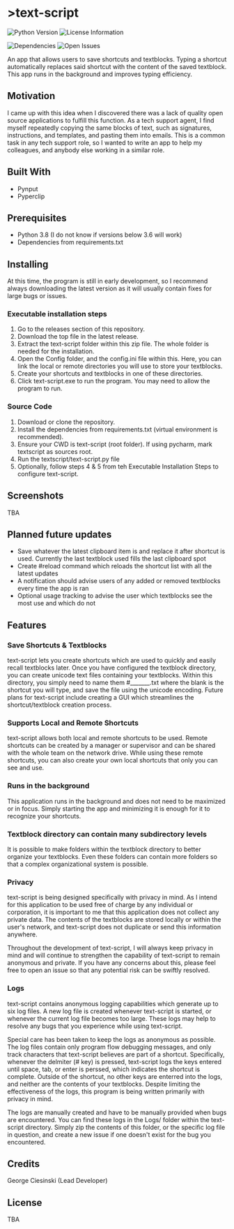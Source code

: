 # >text-script

![Python Version](https://img.shields.io/badge/Python-3.7-blue)
![License Information](https://img.shields.io/github/license/GeorgeCiesinski/text-script)

![Dependencies](https://img.shields.io/requires/github/GeorgeCiesinski/text-script)
![Open Issues](https://img.shields.io/github/issues/GeorgeCiesinski/text-script)

An app that allows users to save shortcuts and textblocks. Typing a shortcut automatically replaces said shortcut with the content of the saved textblock. This app runs in the background and improves typing efficiency.

## Motivation
I came up with this idea when I discovered there was a lack of quality open source applications to fulfill this function. As a tech support agent, I find myself repeatedly copying the same blocks of text, such as signatures, instructions, and templates, and pasting them into emails. This is a common task in any tech support role, so I wanted to write an app to help my colleagues, and anybody else working in a similar role. 

## Built With
- Pynput
- Pyperclip

## Prerequisites
- Python 3.8 (I do not know if versions below 3.6 will work)
- Dependencies from requirements.txt

## Installing

At this time, the program is still in early development, so I recommend always downloading the latest version as it will usually contain fixes for large bugs or issues. 

### Executable installation steps

1. Go to the releases section of this repository.
2. Download the top file in the latest release.
3. Extract the text-script folder within this zip file. The whole folder is needed for the installation.
4. Open the Config folder, and the config.ini file within this. Here, you can link the local or remote directories you will use to store your textblocks. 
5. Create your shortcuts and textblocks in one of these directories. 
6. Click text-script.exe to run the program. You may need to allow the program to run.

### Source Code

1. Download or clone the repository.
2. Install the dependencies from requirements.txt (virtual environment is recommended).
3. Ensure your CWD is text-script (root folder). If using pycharm, mark textscript as sources root.
4. Run the textscript/text-script.py file
5. Optionally, follow steps 4 & 5 from teh Executable Installation Steps to configure text-script.

## Screenshots
TBA

## Planned future updates
- Save whatever the latest clipboard item is and replace it after shortcut is used. Currently the last textblock used fills the last clipboard spot
- Create #reload command which reloads the shortcut list with all the latest updates
- A notification should advise users of any added or removed textblocks every time the app is ran
- Optional usage tracking to advise the user which textblocks see the most use and which do not

## Features

### Save Shortcuts & Textblocks
text-script lets you create shortcuts which are used to quickly and easily recall textblocks later. Once you have configured the textblock directory, you can create unicode text files containing your textblocks. Within this directory, you simply need to name them #_______.txt where the blank is the shortcut you will type, and save the file using the unicode encoding. Future plans for text-script include creating a GUI which streamlines the shortcut/textblock creation process.

### Supports Local and Remote Shortcuts
text-script allows both local and remote shortcuts to be used. Remote shortcuts can be created by a manager or supervisor and can be shared with the whole team on the network drive. While using these remote shortcuts, you can also create your own local shortcuts that only you can see and use.

### Runs in the background
This application runs in the background and does not need to be maximized or in focus. Simply starting the app and minimizing it is enough for it to recognize your shortcuts. 

### Textblock directory can contain many subdirectory levels
It is possible to make folders within the textblock directory to better organize your textblocks. Even these folders can contain more folders so that a complex organizational system is possible. 

### Privacy
text-script is being designed specifically with privacy in mind. As I intend for this application to be used free of charge by any individual or corporation, it is important to me that this application does not collect any private data. The contents of the textblocks are stored locally or within the user's network, and text-script does not duplicate or send this information anywhere. 

Throughout the development of text-script, I will always keep privacy in mind and will continue to strengthen the capability of text-script to remain anonymous and private. If you have any concerns about this, please feel free to open an issue so that any potential risk can be swiftly resolved. 

### Logs
text-script contains anonymous logging capabilities which generate up to six log files. A new log file is created whenever text-script is started, or whenever the current log file becomes too large. These logs may help to resolve any bugs that you experience while using text-script. 

Special care has been taken to keep the logs as anonymous as possible. The log files contain only program flow debugging messages, and only track characters that text-script believes are part of a shortcut. Specifically, whenever the delmiter (# key) is pressed, text-script logs the keys entered until space, tab, or enter is perssed, which indicates the shortcut is complete. Outside of the shortcut, no other keys are enterred into the logs, and neither are the contents of your textblocks. Despite limiting the effectiveness of the logs, this program is being written primarily with privacy in mind.

The logs are manually created and have to be manually provided when bugs are encountered. You can find these logs in the Logs/ folder within the text-script directory. Simply zip the contents of this folder, or the specific log file in question, and create a new issue if one doesn't exist for the bug you encountered. 

## Credits
George Ciesinski (Lead Developer)

## License
TBA

